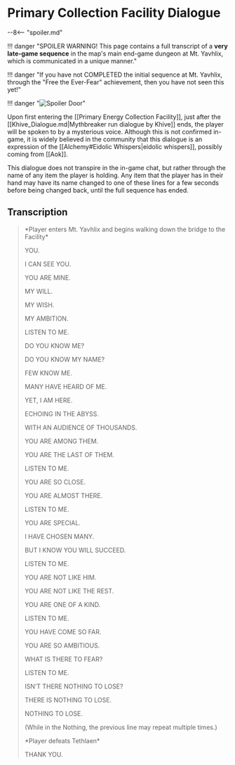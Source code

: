 # Primary Collection Facility Dialogue

--8<-- "spoiler.md"

!!! danger "SPOILER WARNING! This page contains a full transcript of a **very late-game sequence** in the map's main end-game dungeon at Mt. Yavhlix, which is communicated in a unique manner."

!!! danger "If you have not COMPLETED the initial sequence at Mt. Yavhlix, through the "Free the Ever-Fear" achievement, then you have not seen this yet!"

!!! danger "![Spoiler Door](/assets/img/spoiler_door.png)"

Upon first entering the [[Primary Energy Collection Facility]], just after the [[Khive_Dialogue.md|Mythbreaker run dialogue by Khive]] ends, the player will be spoken to by a mysterious voice. Although this is not confirmed in-game, it is widely believed in the community that this dialogue is an expression of the [[Alchemy#Eidolic Whispers|eidolic whispers]], possibly coming from [[Aok]].

This dialogue does not transpire in the in-game chat, but rather through the name of any item the player is holding. Any item that the player has in their hand may have its name changed to one of these lines for a few seconds before being changed back, until the full sequence has ended.

## Transcription
> \*Player enters Mt. Yavhlix and begins walking down the bridge to the Facility*
>
> YOU.
>
> I CAN SEE YOU.
>
> YOU ARE MINE.
>
> MY WILL.
>
> MY WISH.
>
> MY AMBITION.
>
> LISTEN TO ME.
>
> DO YOU KNOW ME?
>
> DO YOU KNOW MY NAME?
>
> FEW KNOW ME.
>
> MANY HAVE HEARD OF ME.
>
> YET, I AM HERE.
>
> ECHOING IN THE ABYSS.
>
> WITH AN AUDIENCE OF THOUSANDS.
>
> YOU ARE AMONG THEM.
>
> YOU ARE THE LAST OF THEM.
>
> LISTEN TO ME.
>
> YOU ARE SO CLOSE.
>
> YOU ARE ALMOST THERE.
>
> LISTEN TO ME.
>
> YOU ARE SPECIAL.
>
> I HAVE CHOSEN MANY.
>
> BUT I KNOW YOU WILL SUCCEED.
>
> LISTEN TO ME.
>
> YOU ARE NOT LIKE HIM.
>
> YOU ARE NOT LIKE THE REST.
>
> YOU ARE ONE OF A KIND.
>
> LISTEN TO ME.
>
> YOU HAVE COME SO FAR.
>
> YOU ARE SO AMBITIOUS.
>
> WHAT IS THERE TO FEAR?
>
> LISTEN TO ME.
>
> ISN’T THERE NOTHING TO LOSE?
>
> THERE IS NOTHING TO LOSE.
> 
> NOTHING TO LOSE.
>
> (While in the Nothing, the previous line may repeat multiple times.)
>
> \*Player defeats Tethlaen*
> 
> THANK YOU.
